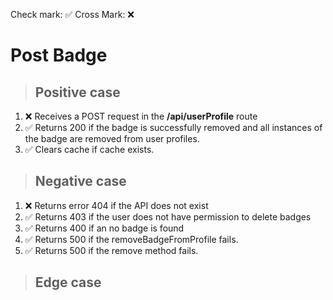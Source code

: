 Check mark: ✅
Cross Mark: ❌

# Post Badge

> ## Positive case

1. ❌ Receives a POST request in the **/api/userProfile** route
2. ✅ Returns 200 if the badge is successfully removed and all instances of the badge are removed from user profiles.
3. ✅ Clears cache if cache exists.

> ## Negative case

1. ❌ Returns error 404 if the API does not exist
2. ✅ Returns 403 if the user does not have permission to delete badges
3. ✅ Returns 400 if an no badge is found
4. ✅ Returns 500 if the removeBadgeFromProfile fails.
5. ✅ Returns 500 if the remove method fails.

> ## Edge case
